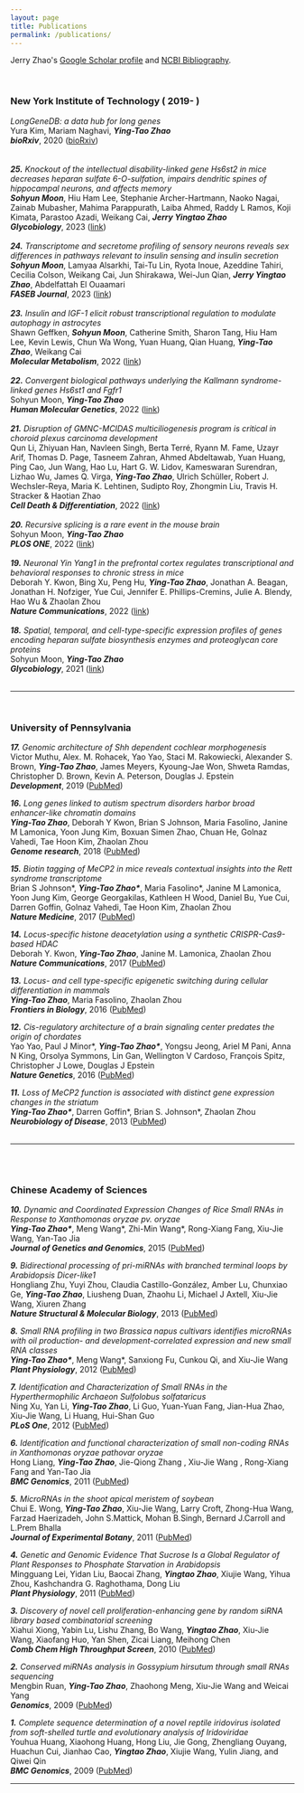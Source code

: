 ```yaml
---
layout: page
title: Publications
permalink: /publications/
---
```


Jerry Zhao's [Google Scholar profile](https://scholar.google.com/citations?hl=en&user=Sq8wrbQAAAAJ&view_op=list_works&sortby=pubdate) and [NCBI Bibliography](https://www.ncbi.nlm.nih.gov/myncbi/1v35dpemirpQW/bibliography/public/).

 <br>

### New York Institute of Technology ( 2019- )
_LongGeneDB: a data hub for long genes_<br>
Yura Kim, Mariam Naghavi, ***Ying-Tao Zhao***<br>
***bioRxiv***, 2020 ([bioRxiv](https://doi.org/10.1101/2020.09.08.281220)) <br>
<br>
<br>
***25.*** _Knockout of the intellectual disability-linked gene Hs6st2 in mice decreases heparan sulfate 6-O-sulfation, impairs dendritic spines of hippocampal neurons, and affects memory_<br>
***Sohyun Moon***, Hiu Ham Lee, Stephanie Archer-Hartmann, Naoko Nagai, Zainab Mubasher, Mahima Parappurath, Laiba Ahmed, Raddy L Ramos, Koji Kimata, Parastoo Azadi, Weikang Cai, ***Jerry Yingtao Zhao***<br>
***Glycobiology***, 2023 ([link](https://doi.org/10.1093/glycob/cwad095))<br>
<br>
***24.*** _Transcriptome and secretome profiling of sensory neurons reveals sex differences in pathways relevant to insulin sensing and insulin secretion_<br>
***Sohyun Moon***, Lamyaa Alsarkhi, Tai-Tu Lin, Ryota Inoue, Azeddine Tahiri, Cecilia Colson, Weikang Cai, Jun Shirakawa, Wei-Jun Qian, ***Jerry Yingtao Zhao***, Abdelfattah El Ouaamari<br>
***FASEB Journal***, 2023 ([link](https://faseb.onlinelibrary.wiley.com/doi/10.1096/fj.202300941R))<br>
<br>
***23.*** _Insulin and IGF-1 elicit robust transcriptional regulation to modulate autophagy in astrocytes_<br>
Shawn Geffken, ***Sohyun Moon***, Catherine Smith, Sharon Tang, Hiu Ham Lee, Kevin Lewis, Chun Wa Wong, Yuan Huang, Qian Huang, ***Ying-Tao Zhao***, Weikang Cai<br>
***Molecular Metabolism***, 2022 ([link](https://www.sciencedirect.com/science/article/pii/S2212877822002162?via%3Dihub))<br>
<br>
***22.*** _Convergent biological pathways underlying the Kallmann syndrome-linked genes Hs6st1 and Fgfr1_<br>
Sohyun Moon, ***Ying-Tao Zhao***<br>
***Human Molecular Genetics***, 2022 ([link](https://academic.oup.com/hmg/advance-article/doi/10.1093/hmg/ddac172/6650945))<br>
<br>
***21.*** _Disruption of GMNC-MCIDAS multiciliogenesis program is critical in choroid plexus carcinoma development_<br>
Qun Li, Zhiyuan Han, Navleen Singh, Berta Terré, Ryann M. Fame, Uzayr Arif, Thomas D. Page, Tasneem Zahran, Ahmed Abdeltawab, Yuan Huang, Ping Cao, Jun Wang, Hao Lu, Hart G. W. Lidov, Kameswaran Surendran, Lizhao Wu, James Q. Virga, ***Ying-Tao Zhao***, Ulrich Schüller, Robert J. Wechsler-Reya, Maria K. Lehtinen, Sudipto Roy, Zhongmin Liu, Travis H. Stracker & Haotian Zhao<br>
***Cell Death & Differentiation***, 2022 ([link](https://www.nature.com/articles/s41418-022-00950-z))<br>
<br>
***20.*** _Recursive splicing is a rare event in the mouse brain_<br>
Sohyun Moon, ***Ying-Tao Zhao***<br>
***PLOS ONE***, 2022 ([link](https://journals.plos.org/plosone/article?id=10.1371/journal.pone.0263082))<br>
<br>
***19.*** _Neuronal Yin Yang1 in the prefrontal cortex regulates transcriptional and behavioral responses to chronic stress in mice_<br>
Deborah Y. Kwon, Bing Xu, Peng Hu, ***Ying-Tao Zhao***, Jonathan A. Beagan, Jonathan H. Nofziger, Yue Cui, Jennifer E. Phillips-Cremins, Julie A. Blendy, Hao Wu & Zhaolan Zhou <br>
***Nature Communications***, 2022 ([link](https://www.nature.com/articles/s41467-021-27571-3)) <br>
<br>
***18.*** _Spatial, temporal, and cell-type-specific expression profiles of genes encoding heparan sulfate biosynthesis enzymes and proteoglycan core proteins_<br>
Sohyun Moon, ***Ying-Tao Zhao***<br>
***Glycobiology***, 2021 ([link](https://doi.org/10.1093/glycob/cwab054)) <br>
<br>

<hr> 
 <br>
 
### University of Pennsylvania 
***17.*** _Genomic architecture of Shh dependent cochlear morphogenesis_<br>
Victor Muthu, Alex. M. Rohacek, Yao Yao, Staci M. Rakowiecki, Alexander S. Brown, ***Ying-Tao Zhao***, James Meyers, Kyoung-Jae Won, Shweta Ramdas, Christopher D. Brown, Kevin A. Peterson, Douglas J. Epstein<br>
***Development***, 2019 ([PubMed](https://www.ncbi.nlm.nih.gov/pubmed/?term=31488567)) <br>

***16.*** _Long genes linked to autism spectrum disorders harbor broad enhancer-like chromatin domains_<br>
***Ying-Tao Zhao***, Deborah Y Kwon, Brian S Johnson, Maria Fasolino, Janine M Lamonica, Yoon Jung Kim, Boxuan Simen Zhao, Chuan He, Golnaz Vahedi, Tae Hoon Kim, Zhaolan Zhou<br>
***Genome research***, 2018 ([PubMed](https://www.ncbi.nlm.nih.gov/pubmed/29848492)) <br>

***15.*** _Biotin tagging of MeCP2 in mice reveals contextual insights into the Rett syndrome transcriptome_<br>
Brian S Johnson\*, ***Ying-Tao Zhao\****, Maria Fasolino\*, Janine M Lamonica, Yoon Jung Kim, George Georgakilas, Kathleen H Wood, Daniel Bu, Yue Cui, Darren Goffin, Golnaz Vahedi, Tae Hoon Kim, Zhaolan Zhou<br>
***Nature Medicine***, 2017 ([PubMed](https://www.ncbi.nlm.nih.gov/pubmed/28920956))

***14.*** _Locus-specific histone deacetylation using a synthetic CRISPR-Cas9-based HDAC_<br>
Deborah Y. Kwon, ***Ying-Tao Zhao***, Janine M. Lamonica,  Zhaolan Zhou<br>
***Nature Communications***, 2017 ([PubMed](https://www.ncbi.nlm.nih.gov/pubmed/28497787)) <br>

***13.*** _Locus- and cell type-specific epigenetic switching during cellular differentiation in mammals_<br>
***Ying-Tao Zhao***, Maria Fasolino,  Zhaolan Zhou<br>
***Frontiers in Biology***, 2016 ([PubMed](https://www.ncbi.nlm.nih.gov/pubmed/28261266))

***12.*** _Cis-regulatory architecture of a brain signaling center predates the origin of chordates_<br>
Yao Yao, Paul J Minor\*, ***Ying-Tao Zhao\****, Yongsu Jeong, Ariel M Pani, Anna N King, Orsolya Symmons, Lin Gan, Wellington V Cardoso, François Spitz, Christopher J Lowe, Douglas J Epstein<br>
***Nature Genetics***, 2016 ([PubMed](https://www.ncbi.nlm.nih.gov/pubmed/27064252))  <br>

***11.*** _Loss of MeCP2 function is associated with distinct gene expression changes in the striatum_<br>
***Ying-Tao Zhao\****, Darren Goffin\*, Brian S. Johnson\*, Zhaolan Zhou<br> 
***Neurobiology of Disease***, 2013 ([PubMed](https://www.ncbi.nlm.nih.gov/pubmed/23948639))<br>
 <br>
<hr> 
 <br>
 <br>
 
### Chinese Academy of Sciences
***10.*** _Dynamic and Coordinated Expression Changes of Rice Small RNAs in Response to Xanthomonas oryzae pv. oryzae_<br>
***Ying-Tao Zhao\****, Meng Wang\*, Zhi-Min Wang\*, Rong-Xiang Fang, Xiu-Jie Wang, Yan-Tao Jia<br> 
***Journal of Genetics and Genomics***, 2015 ([PubMed](https://www.ncbi.nlm.nih.gov/pubmed/26674380)) <br>

***9.*** _Bidirectional processing of pri-miRNAs with branched terminal loops by Arabidopsis Dicer-like1_<br>
Hongliang Zhu, Yuyi Zhou, Claudia Castillo-González, Amber Lu, Chunxiao Ge, ***Ying-Tao Zhao***, Liusheng Duan, Zhaohu Li, Michael J Axtell, Xiu-Jie Wang, Xiuren Zhang<br>
***Nature Structural & Molecular Biology***, 2013 ([PubMed](https://www.ncbi.nlm.nih.gov/pubmed/23934148)) <br>

***8.*** _Small RNA profiling in two Brassica napus cultivars identifies microRNAs with oil production- and development-correlated expression and new small RNA classes_<br>
***Ying-Tao Zhao\****, Meng Wang\*, Sanxiong Fu, Cunkou Qi, and Xiu-Jie Wang<br>
***Plant Physiology***, 2012 ([PubMed](https://www.ncbi.nlm.nih.gov/pubmed/22138974))

***7.*** _Identification and Characterization of Small RNAs in the Hyperthermophilic Archaeon Sulfolobus solfataricus_<br>
Ning Xu, Yan Li, ***Ying-Tao Zhao***, Li Guo, Yuan-Yuan Fang, Jian-Hua Zhao, Xiu-Jie Wang, Li Huang, Hui-Shan Guo<br>
***PLoS One***, 2012 ([PubMed](https://www.ncbi.nlm.nih.gov/pubmed/?term=22514725))

***6.*** _Identification and functional characterization of small non-coding RNAs in Xanthomonas oryzae pathovar oryzae_<br>
Hong Liang, ***Ying-Tao Zhao***, Jie-Qiong Zhang , Xiu-Jie Wang , Rong-Xiang Fang and Yan-Tao Jia<br>
***BMC Genomics***, 2011 ([PubMed](https://www.ncbi.nlm.nih.gov/pubmed/?term=21276262))

***5.*** _MicroRNAs in the shoot apical meristem of soybean_<br>
Chui E. Wong, ***Ying-Tao Zhao***, Xiu-Jie Wang, Larry Croft, Zhong-Hua Wang, Farzad Haerizadeh, John S.Mattick, Mohan B.Singh, Bernard J.Carroll and L.Prem Bhalla<br>
***Journal of Experimental Botany***, 2011 ([PubMed](https://www.ncbi.nlm.nih.gov/pubmed/21504877))

***4.*** _Genetic and Genomic Evidence That Sucrose Is a Global Regulator of Plant Responses to Phosphate Starvation in Arabidopsis_<br>
Mingguang Lei, Yidan Liu, Baocai Zhang, ***Yingtao Zhao***, Xiujie Wang, Yihua Zhou, Kashchandra G. Raghothama, Dong Liu<br> 
***Plant Physiology***, 2011 ([PubMed](https://www.ncbi.nlm.nih.gov/pubmed/21346170))

***3.*** _Discovery of novel cell proliferation-enhancing gene by random siRNA library based combinatorial screening_<br>
Xiahui Xiong, Yabin Lu, Lishu Zhang, Bo Wang, ***Yingtao Zhao***, Xiu-Jie Wang, Xiaofang Huo, Yan Shen, Zicai Liang, Meihong Chen<br>
***Comb Chem High Throughput Screen***, 2010 ([PubMed](https://www.ncbi.nlm.nih.gov/pubmed/20712584))
 
***2.*** _Conserved miRNAs analysis in Gossypium hirsutum through small RNAs sequencing_<br>
Mengbin Ruan, ***Ying-Tao Zhao***, Zhaohong Meng, Xiu-Jie Wang and Weicai Yang<br>
***Genomics***, 2009 ([PubMed](https://www.ncbi.nlm.nih.gov/pubmed/19628031))

***1.*** _Complete sequence determination of a novel reptile iridovirus isolated from soft-shelled turtle and evolutionary analysis of Iridoviridae_<br>
Youhua Huang, Xiaohong Huang, Hong Liu, Jie Gong, Zhengliang Ouyang, Huachun Cui, Jianhao Cao, ***Yingtao Zhao***, Xiujie Wang, Yulin Jiang, and Qiwei Qin<br>
***BMC Genomics***, 2009 ([PubMed](https://www.ncbi.nlm.nih.gov/pubmed/19439104))
 <br>
<hr> 
 <br>

